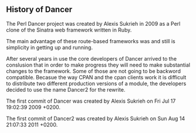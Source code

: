 ## History of Dancer

The Perl Dancer project was created by Alexis Sukrieh in 2009 as a Perl clone of the Sinatra web framework written in Ruby.

The main advantage of these route-based frameworks was and still is simplicity in getting up and running.

After several years in use the core developers of Dancer arrived to the conslusion that in order to make progress they will need to make substantial changes to the framework.
Some of those are not going to be backword compatible. Becasue the way CPAN and the cpan clients work it is difficult to distribute two different production versions of a module,
the developers decided to use the name Dancer2 for the rewrite.

The first commit of Dancer was created by Alexis Sukrieh on Fri Jul 17 19:02:39 2009 +0200.

The first commit of Dancer2 was created by Alexis Sukrieh on Sun Aug 14 21:07:33 2011 +0200.

